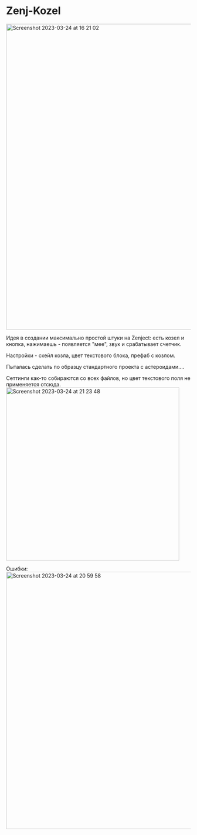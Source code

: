 # Zenj-Kozel

<img width="834" alt="Screenshot 2023-03-24 at 16 21 02" src="https://user-images.githubusercontent.com/116499783/227601561-2fc56110-68a1-480e-b06f-db8edcf1e96e.png">

Идея в создании максимально простой штуки на Zenject:
есть козел и кнопка, нажимаешь - появляется "мее", звук и срабатывает счетчик.

Настройки - скейл козла, цвет текстового блока, префаб с козлом.

Пыталась сделать по образцу стандартного проекта с астероидами....

Сеттинги как-то собираются со всех файлов, но цвет текстового поля не применяется отсюда. 
<img width="472" alt="Screenshot 2023-03-24 at 21 23 48" src="https://user-images.githubusercontent.com/116499783/227608952-5d508507-2f20-454a-8a67-8cad4a7cc6e2.png">

Ошибки:
<img width="702" alt="Screenshot 2023-03-24 at 20 59 58" src="https://user-images.githubusercontent.com/116499783/227609299-4129ac76-39bf-4ea5-8100-37921f2322f8.png">
